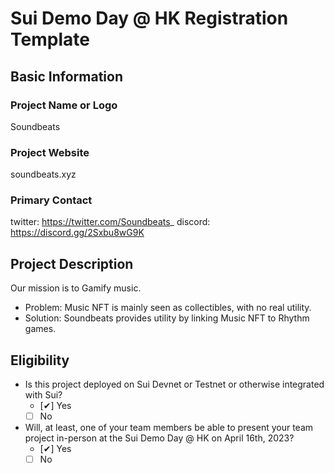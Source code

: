 # Sui Demo Day @ HK Registration Template

## Basic Information

### Project Name or Logo

Soundbeats

### Project Website

soundbeats.xyz

### Primary Contact

twitter: https://twitter.com/Soundbeats_
discord: https://discord.gg/2Sxbu8wG9K

## Project Description 

Our mission is to Gamify music.

- Problem: Music NFT is mainly seen as collectibles, with no real utility.
- Solution: Soundbeats provides utility by linking Music NFT to Rhythm games. 

## Eligibility

- Is this project deployed on Sui Devnet or Testnet or otherwise integrated with Sui?
    - [✔] Yes
    - [ ] No
- Will, at least, one of your team members be able to present your team project in-person at the Sui Demo Day @ HK on April 16th, 2023?
    - [✔] Yes
    - [ ] No
